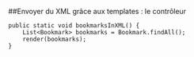 ##Envoyer du XML grâce aux templates : le contrôleur

	public static void bookmarksInXML() {
		List<Bookmark> bookmarks = Bookmark.findAll();		
		render(bookmarks);
	}